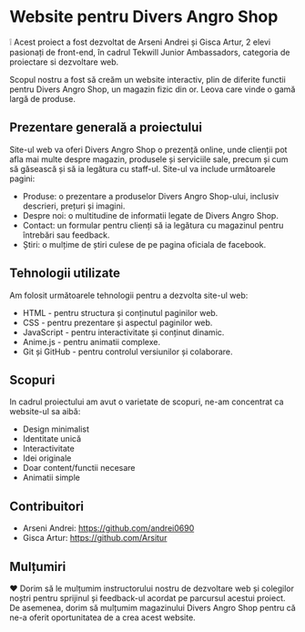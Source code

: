 # Website pentru Divers Angro Shop

:grey_exclamation: Acest proiect a fost dezvoltat de Arseni Andrei și Gisca Artur, 2 elevi pasionați de front-end, în cadrul Tekwill Junior Ambassadors, categoria de proiectare si dezvoltare web. <br />

Scopul nostru a fost să creăm un website interactiv, plin de diferite functii pentru Divers Angro Shop, un magazin fizic din or. Leova care vinde o gamă largă de produse.

## Prezentare generală a proiectului

Site-ul web va oferi Divers Angro Shop o prezență online, unde clienții pot afla mai multe despre magazin, produsele și serviciile sale, precum și cum să găsească și să ia legătura cu staff-ul. Site-ul va include următoarele pagini:

- Produse: o prezentare a produselor Divers Angro Shop-ului, inclusiv descrieri, prețuri și imagini. <br />
- Despre noi: o multitudine de informatii legate de Divers Angro Shop. <br />
- Contact: un formular pentru clienți să ia legătura cu magazinul pentru întrebări sau feedback. <br />
- Știri: o mulțime de știri culese de pe pagina oficiala de facebook. <br />

## Tehnologii utilizate

Am folosit următoarele tehnologii pentru a dezvolta site-ul web:

- HTML - pentru structura și conținutul paginilor web. <br />
- CSS - pentru prezentare și aspectul paginilor web. <br />
- JavaScript - pentru interactivitate și conținut dinamic. <br />
- Anime.js - pentru animatii complexe. <br />
- Git și GitHub - pentru controlul versiunilor și colaborare. <br />

## Scopuri

In cadrul proiectului am avut o varietate de scopuri, ne-am concentrat ca website-ul sa aibă:

- Design minimalist
- Identitate unică
- Interactivitate
- Idei originale
- Doar content/functii necesare
- Animatii simple

## Contribuitori

+ Arseni Andrei: https://github.com/andrei0690 <br />
+ Gisca Artur: https://github.com/Arsitur <br />

## Mulțumiri

:heart: Dorim să le mulțumim instructorului nostru de dezvoltare web și colegilor noștri pentru sprijinul și feedback-ul acordat pe parcursul acestui proiect. De asemenea, dorim să mulțumim magazinului Divers Angro Shop pentru că ne-a oferit oportunitatea de a crea acest website.
